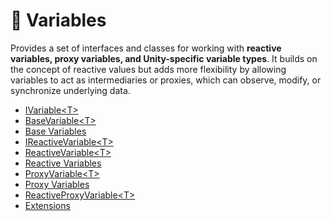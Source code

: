 # 🧩 Variables

Provides a set of interfaces and classes for working with **reactive variables, proxy variables, and Unity-specific
variable types**. It builds on the concept of reactive values but adds more flexibility by allowing variables to act as
intermediaries or proxies, which can observe, modify, or synchronize underlying data.

- [IVariable&lt;T&gt;](IVariable.md) <!-- + -->
- [BaseVariable&lt;T&gt;](BaseVariable.md) <!-- + -->
- [Base Variables](BaseVariables.md) <!-- + -->
- [IReactiveVariable&lt;T&gt;](IReactiveVariable.md) <!-- + -->
- [ReactiveVariable&lt;T&gt;](ReactiveVariable.md) <!-- + -->
- [Reactive Variables](ReactiveVariables) <!-- + -->
- [ProxyVariable&lt;T&gt;](ProxyVariable.md) <!-- + -->
- [Proxy Variables](ProxyVariables.md) <!-- + -->
- [ReactiveProxyVariable&lt;T&gt;](ReactiveProxyVariable.md)
- [Extensions](Extensions.md)
